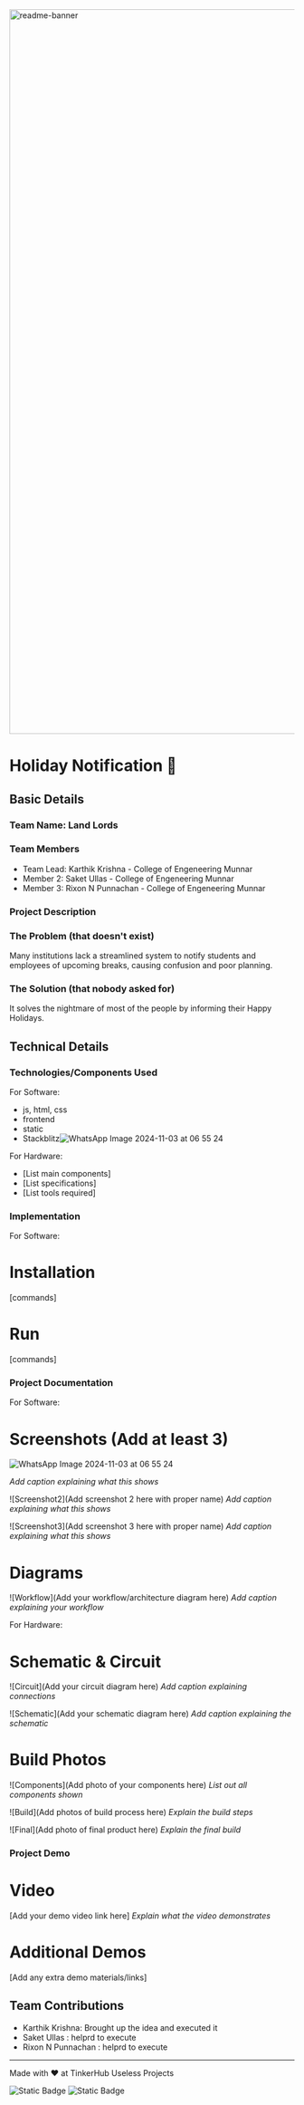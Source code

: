 <img width="1280" alt="readme-banner" src="https://github.com/user-attachments/assets/35332e92-44cb-425b-9dff-27bcf1023c6c">

# Holiday Notification 🎯


## Basic Details
### Team Name: Land Lords


### Team Members
- Team Lead: Karthik Krishna - College of Engeneering Munnar
- Member 2: Saket Ullas - College of Engeneering Munnar
- Member 3: Rixon N Punnachan - College of Engeneering Munnar

### Project Description


### The Problem (that doesn't exist)
Many institutions lack a streamlined system to notify students and employees of upcoming breaks, causing confusion and poor planning.

### The Solution (that nobody asked for)
It solves the nightmare of most of the people by informing their Happy Holidays.

## Technical Details
### Technologies/Components Used
For Software:
- js, html, css
- frontend
- static
- Stackblitz![WhatsApp Image 2024-11-03 at 06 55 24](https://github.com/user-attachments/assets/c1d03a72-8045-42ab-8a9c-2800aac3cf2a)


For Hardware:
- [List main components]
- [List specifications]
- [List tools required]

### Implementation
For Software:
# Installation
[commands]

# Run
[commands]

### Project Documentation
For Software:

# Screenshots (Add at least 3)
![WhatsApp Image 2024-11-03 at 06 55 24](https://github.com/user-attachments/assets/c8477867-711a-4261-9130-c58080aa8542)

*Add caption explaining what this shows*

![Screenshot2](Add screenshot 2 here with proper name)
*Add caption explaining what this shows*

![Screenshot3](Add screenshot 3 here with proper name)
*Add caption explaining what this shows*

# Diagrams
![Workflow](Add your workflow/architecture diagram here)
*Add caption explaining your workflow*

For Hardware:

# Schematic & Circuit
![Circuit](Add your circuit diagram here)
*Add caption explaining connections*

![Schematic](Add your schematic diagram here)
*Add caption explaining the schematic*

# Build Photos
![Components](Add photo of your components here)
*List out all components shown*

![Build](Add photos of build process here)
*Explain the build steps*

![Final](Add photo of final product here)
*Explain the final build*

### Project Demo
# Video
[Add your demo video link here]
*Explain what the video demonstrates*

# Additional Demos
[Add any extra demo materials/links]

## Team Contributions
- Karthik Krishna: Brought up the idea and executed it
- Saket Ullas : helprd to execute
- Rixon N Punnachan : helprd to execute

---
Made with ❤️ at TinkerHub Useless Projects 

![Static Badge](https://img.shields.io/badge/TinkerHub-24?color=%23000000&link=https%3A%2F%2Fwww.tinkerhub.org%2F)
![Static Badge](https://img.shields.io/badge/UselessProject--24-24?link=https%3A%2F%2Fwww.tinkerhub.org%2Fevents%2FQ2Q1TQKX6Q%2FUseless%2520Projects)



